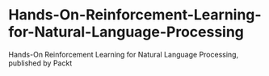 # Hands-On-Reinforcement-Learning-for-Natural-Language-Processing
Hands-On Reinforcement Learning for Natural Language Processing, published by Packt
